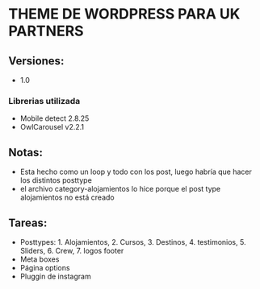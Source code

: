 # THEME DE WORDPRESS PARA UK PARTNERS

## Versiones:
- 1.0

### Librerias utilizada
* Mobile detect 2.8.25
* OwlCarousel v2.2.1

## Notas:
* Esta hecho como un loop y todo con los post, luego habría que hacer los distintos posttype
* el archivo category-alojamientos lo hice porque el post type alojamientos no está creado

## Tareas:
* Posttypes: 1. Alojamientos, 2. Cursos, 3. Destinos, 4. testimonios, 5. Sliders, 6. Crew, 7. logos footer
* Meta boxes
* Página options
* Pluggin de instagram